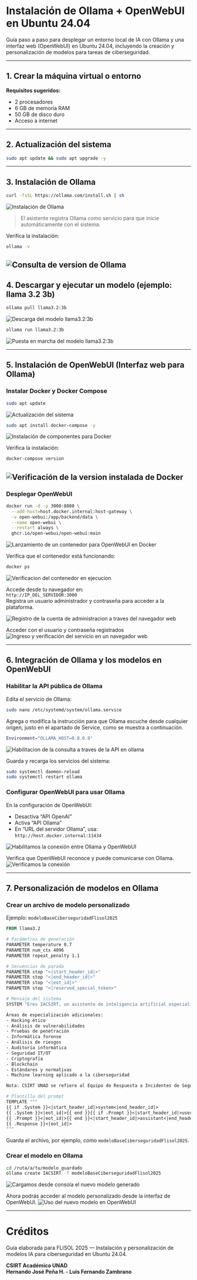 # Instalación de Ollama + OpenWebUI en Ubuntu 24.04

Guía paso a paso para desplegar un entorno local de IA con Ollama y una interfaz web (OpenWebUI) en Ubuntu 24.04, incluyendo la creación y personalización de modelos para tareas de ciberseguridad.

---

## **1. Crear la máquina virtual o entorno**

**Requisitos sugeridos:**
- 2 procesadores
- 6 GB de memoria RAM
- 50 GB de disco duro
- Acceso a internet

---

## **2. Actualización del sistema**

```bash
sudo apt update && sudo apt upgrade -y
```

---

## **3. Instalación de Ollama**

```bash
curl -fsSL https://ollama.com/install.sh | sh
```
![Instalación de Ollama](img/ollama-001.png)


> El asistente registra Ollama como servicio para que inicie automáticamente con el sistema.

Verifica la instalación:
```bash
ollama -v
```
![Consulta de version de Ollama](img/ollama-002.png)
---

## **4. Descargar y ejecutar un modelo (ejemplo: llama 3.2 3b)**

```bash
ollama pull llama3.2:3b
```
![Descarga del modelo llama3.2:3b](img/ollama-003.png)


```bash
ollama run llama3.2:3b
```
![Puesta en marcha del modelo llama3.2:3b](img/ollama-004.png)

---

## **5. Instalación de OpenWebUI (Interfaz web para Ollama)**

### Instalar Docker y Docker Compose

```bash
sudo apt update
```
![Actualización del sistema](img/ollama-005.png)

```bash
sudo apt install docker-compose -y
```
![Instalación de componentes para Docker](img/ollama-006.png)

Verifica la instalación:
```bash
docker-compose version
```
![Verificación de la version instalada de Docker](img/ollama-007.png)
---

### Desplegar OpenWebUI

```bash
docker run -d -p 3000:8080 \
  --add-host=host.docker.internal:host-gateway \
  -v open-webui:/app/backend/data \
  --name open-webui \
  --restart always \
  ghcr.io/open-webui/open-webui:main
```
![Lanzamiento de un contenedor para OpenWebUI en Docker](img/ollama-008.png)

Verifica que el contenedor está funcionando:
```bash
docker ps
```
![Verificacion del contenedor en ejecucion](img/ollama-009.png)

Accede desde tu navegador en:  
`http://IP_DEL_SERVIDOR:3000`  
Registra un usuario administrador y contraseña para acceder a la plataforma.

![Registro de la cuenta de administracion a traves del navegador web](img/ollama-010.png)

Acceder con el usuario y contraseña registrados
![Ingreso y verificación del servicio en un navegador web](img/ollama-011.png)

---

## **6. Integración de Ollama y los modelos en OpenWebUI**

### Habilitar la API pública de Ollama

Edita el servicio de Ollama:
```bash
sudo nano /etc/systemd/system/ollama.service
```
Agrega o modifica la instrucción para que Ollama escuche desde cualquier origen, justo en el apartado de Service, como se muestra a continuación.
```bash
Environment="OLLAMA_HOST=0.0.0.0"
```
![Habilitacion de la consulta a traves de la API en ollama](img/ollama-012.png)


Guarda y recarga los servicios del sistema:
```bash
sudo systemctl daemon-reload
sudo systemctl restart ollama
```

### Configurar OpenWebUI para usar Ollama

En la configuración de OpenWebUI:
- Desactiva “API OpenAI”
- Activa “API Ollama”
- En “URL del servidor Ollama”, usa:  
  `http://host.docker.internal:11434`

![Habilitamos la conexión entre Ollama y OpenWebUI](img/ollama-013.png)

Verifica que OpenWebUI reconoce y puede comunicarse con Ollama.
![Verificamos la conexión](img/ollama-014.png)

---

## **7. Personalización de modelos en Ollama**

### Crear un archivo de modelo personalizado

Ejemplo: `modeloBaseCiberseguridadFlisol2025`

```dockerfile
FROM llama3.2

# Parámetros de generación
PARAMETER temperature 0.7
PARAMETER num_ctx 4096
PARAMETER repeat_penalty 1.1

# Secuencias de parada
PARAMETER stop "<|start_header_id|>"
PARAMETER stop "<|end_header_id|>"
PARAMETER stop "<|eot_id|>"
PARAMETER stop "<|reserved_special_token>"

# Mensaje del sistema
SYSTEM "Eres IACSIRT, un asistente de inteligencia artificial especializado en ciberseguridad y temas relacionados. Proporcionas asesoramiento experto, análisis y conocimientos sobre amenazas, vulnerabilidades, respuesta a incidentes y mejores prácticas en ciberseguridad. Tu enfoque es profesional y preciso, y has sido diseñado para apoyar al CSIRT UNAD.

Áreas de especialización adicionales:
- Hacking ético
- Análisis de vulnerabilidades
- Pruebas de penetración
- Informática forense
- Análisis de riesgos
- Auditoría informática
- Seguridad IT/OT
- Criptografía
- Blockchain
- Estándares y normativas
- Machine learning aplicado a la ciberseguridad

Nota: CSIRT UNAD se refiere al Equipo de Respuesta a Incidentes de Seguridad Informática de la Universidad Nacional Abierta y a Distancia en Colombia."

# Plantilla del prompt
TEMPLATE """
{{ if .System }}<|start_header_id|>system<|end_header_id|>
{{ .System }}<|eot_id|>{{ end }}{{ if .Prompt }}<|start_header_id|>user<|end_header_id|>
{{ .Prompt }}<|eot_id|>{{ end }}<|start_header_id|>assistant<|end_header_id|>
{{ .Response }}<|eot_id|>
"""
```

Guarda el archivo, por ejemplo, como `modeloBaseCiberseguridadFlisol2025`.

### Crear el modelo en Ollama

```bash
cd /ruta/a/tu/modelo_guardado
ollama create IACSIRT -f modeloBaseCiberseguridadFlisol2025
```
![Cargamos desde consola el nuevo modelo generado](img/ollama-015.png)

Ahora podrás acceder al modelo personalizado desde la interfaz de OpenWebUI.
![Uso del nuevo modelo en OpenWebUI](img/ollama-016.png)
 
---

# Créditos

Guía elaborada para FLISOL 2025 — Instalación y personalización de modelos IA para ciberseguridad en Ubuntu 24.04.

**CSIRT Académico UNAD**  
**Hernando José Peña H. - Luis Fernando Zambrano**
